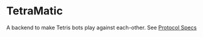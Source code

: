# TetraMatic

A backend to make Tetris bots play against each-other.
See [Protocol Specs](protocol-spec/0000-overview.md)